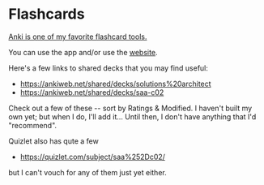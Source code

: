 # Flashcards

[Anki is one of my favorite flashcard tools.](https://apps.ankiweb.net/)

You can use the app and/or use the [website](https://ankiweb.net/about).

Here's a few links to shared decks that you may find useful:

- https://ankiweb.net/shared/decks/solutions%20architect
- https://ankiweb.net/shared/decks/saa-c02



Check out a few of these -- sort by Ratings & Modified.  I haven't built my own yet; but when I do, I'll add it... Until then, I don't have anything that I'd "recommend".



Quizlet also has qute a few

- https://quizlet.com/subject/saa%252Dc02/

but I can't vouch for any of them just yet either.